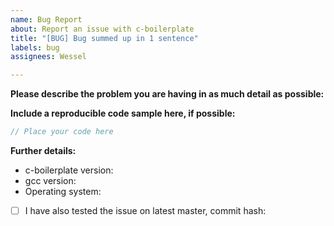 ```yaml
---
name: Bug Report
about: Report an issue with c-boilerplate
title: "[BUG] Bug summed up in 1 sentence"
labels: bug
assignees: Wessel

---
```


**Please describe the problem you are having in as much detail as possible:**


**Include a reproducible code sample here, if possible:**
```c
// Place your code here
```

**Further details:**
- c-boilerplate version:
- gcc version:
- Operating system:

<!--
If this applies to you, please check the respective checkbox: [ ] becomes [x].
-->

- [ ] I have also tested the issue on latest master, commit hash:
